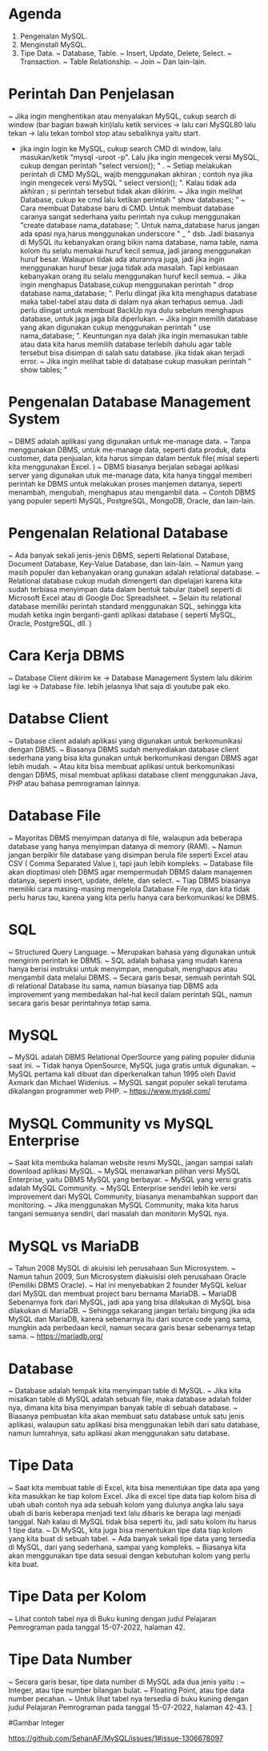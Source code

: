 # Agenda
1. Pengenalan MySQL.
2. Menginstall MySQL.
3. Tipe Data.
~ Database, Table.
~ Insert, Update, Delete, Select. 
~ Transaction.
~ Table Relationship.
~ Join
~ Dan lain-lain.

 # Perintah Dan Penjelasan
~ Jika ingin menghentikan atau menyalakan MySQL, cukup search di window (bar bagian bawah kiri)lalu ketik services -> lalu cari MySQL80 lalu tekan -> lalu tekan tombol stop atau sebaliknya yaitu start.
- jika ingin login ke MySQL, cukup search CMD di window, lalu masukan/ketik "mysql -uroot -p". Lalu jika ingin mengecek versi MySQL, cukup dengan perintah "select version(); " .
~ Setiap melakukan perintah di CMD MySQL, wajib menggunakan akhiran ; contoh nya jika ingin mengecek versi MySQL " select version(); ". Kalau tidak ada akhiran ; si perintah tersebut tidak akan dikirim.
~ Jika ingin melihat Database, cukup ke cmd lalu ketikan perintah " show databases; "
~ Cara membuat Database baru di CMD. Untuk membuat database caranya sangat sederhana yaitu perintah nya cukup menggunakan "create database nama_database; ". Untuk nama_database harus jangan ada spasi nya,harus menggunakan underscore " _ " dsb. Jadi biasanya di MySQL itu kebanyakan orang bikin nama database, nama table, nama kolom itu selalu memakai huruf kecil semua, jadi jarang menggunakan huruf besar. Walaupun tidak ada aturannya juga, jadi jika ingin menggunakan huruf besar juga tidak ada masalah. Tapi kebiasaan kebanyakan orang itu selalu menggunakan huruf kecil semua.
~ Jika ingin menghapus Database,cukup menggunakan perintah " drop database nama_database; ". Perlu diingat jika kita menghapus database maka tabel-tabel atau data di dalam nya akan terhapus semua. Jadi perlu diingat untuk membuat BackUp nya dulu sebelum menghapus database, untuk jaga jaga bila diperlukan.
~ Jika ingin memilih database yang akan digunakan cukup menggunakan perintah " use nama_database; ". Keuntungan nya dalah jika ingin memasukan table atau data kita harus memilih database terlebih dahulu agar table tersebut bisa disimpan di salah satu database. jika tidak akan terjadi error.
~ Jika ingin melihat table di database cukup masukan perintah " show tables; "

# Pengenalan Database Management System
~ DBMS adalah aplikasi yang digunakan untuk me-manage data.
~ Tanpa menggunakan DBMS, untuk me-manage data, seperti data produk, data customer, data penjualan, kita harus simpan dalam bentuk file( misal seperti kita menggunakan Excel. )
~ DBMS biasanya berjalan sebagai aplikasi server yang digunakan utuk me-manage data, kita hanya tinggal memberi perintah ke DBMS untuk melakukan proses manjemen datanya, seperti menambah, mengubah, menghapus atau mengambil data.
~ Contoh DBMS yang populer seperti MySQL, PostgreSQL, MongoDB, Oracle, dan lain-lain.

# Pengenalan Relational Database
~ Ada banyak sekali jenis-jenis DBMS, seperti Relational Database, Document Database, Key-Value Database, dan lain-lain.
~ Namun yang masih populer dan kebanyakan orang gunakan adalah relational database.
~ Relational database cukup mudah dimengerti dan dipelajari karena kita sudah terbiasa menyimpan data dalam bentuk tabular (tabel) seperti di Microsoft Excel atau di Google Doc Spreadsheet.
~ Selain itu relational database memiliki perintah standard menggunakan SQL, sehingga kita mudah ketika ingin berganti-ganti aplikasi database ( seperti MySQL, Oracle, PostgreSQL, dll. )

# Cara Kerja DBMS
~ Database Client dikirim ke -> Database Management System lalu dikirim lagi ke -> Database file. lebih jelasnya lihat saja di youtube pak eko.

# Databse Client
~ Database client adalah aplikasi yang digunakan untuk berkomunikasi dengan DBMS.
~ Biasanya DBMS sudah menyediakan database client sederhana yang bisa kita gunakan untuk berkomunikasi dengan DBMS agar lebih mudah.
~ Atau kita bisa membuat aplikasi untuk berkomunikasi dengan DBMS, misal membuat aplikasi database client menggunakan Java, PHP atau bahasa pemrograman lainnya.

# Database File 
~ Mayoritas DBMS menyimpan datanya di file, walaupun ada beberapa database yang hanya menyimpan datanya di memory (RAM).
~ Namun jangan berpikir file database yang disimpan berula file seperti Excel atau CSV ( Comma Separated Value ), tapi jauh lebih kompleks.
~ Database file akan dioptimasi oleh DBMS agar mempermudah DBMS dalam manajemen datanya, seperti insert, update, delete, dan select.
~ Tiap DBMS biasanya memiliki cara masing-masing mengelola Database File nya, dan kita tidak perlu harus tau, karena yang kita perlu hanya cara berkomunikasi ke DBMS.

# SQL
~ Structured Query Language.
~ Merupakan bahasa yang digunakan untuk mengirim perintah ke DBMS.
~ SQL adalah bahasa yang mudah karena hanya berisi instruksi untuk menyimpan, mengubah, menghapus atau mengambil data melalui DBMS.
~ Secara garis besar, semuah perintah SQL  di relational Database itu sama, namun biasanya tiap DBMS ada improvement yang membedakan hal-hal kecil dalam perintah SQL, namun secara garis besar perintahnya tetap sama.

# MySQL
~ MySQL adalah DBMS Relational OperSource yang paling populer didunia saat ini.
~ Tidak hanya OpenSource, MySQL juga gratis untuk digunakan.
~ MySQL pertama kali dibuat dan diperkenalkan tahun 1995 oleh David Axmark dan Michael Widenius.
~ MySQL sangat populer sekali terutama dikalangan programmer web PHP.
~ https://www.mysql.com/

# MySQL Community vs MySQL Enterprise
~ Saat kita membuka halaman website resmi MySQL, jangan sampai salah download aplikasi MySQL.
~ MySQL menawarkan pilihan versi MySQL Enterprise, yaitu DBMS MySQL yang berbayar.
~ MySQL yang versi gratis adalah MySQL Community.
~ MySQL Enterprise sendiri lebih ke versi improvement dari MySQL Community, biasanya menambahkan support dan monitoring.
~ Jika menggunakan MySQL Community, maka kita harus tangani semuanya sendiri, dari masalah dan monitorin MySQL nya.

# MySQL vs MariaDB
~ Tahun 2008 MySQL di akuisisi leh perusahaan Sun Microsystem.
~ Namun tahun 2009, Sun Microsystem diakuisisi oleh perusahaan Oracle (Pemiliki DBMS Oracle).
~ Hal ini menyebabkan 2 founder MySQL keluar dari MySQL dan membuat project baru bernama MariaDB.
~ MariaDB Sebenarnya fork dari MySQL, jadi apa yang bisa dilakukan di MySQL bisa dilakukan di MariaDB.
~ Sehingga sekarang jangan terlalu bingung jika ada MySQL dan MariaDB, karena sebenarnya itu dari source code yang sama, mungkin ada perbedaan kecil, namun secara garis besar sebenarnya tetap sama.
~ https://mariadb.org/

# Database
~ Database adalah tempak kita menyimpan table di MySQL.
~ Jika kita misalkan table di MySQL adalah sebuah file, maka database adalah folder nya, dimana kita bisa menyimpan banyak table di sebuah database.
~ Biasanya pembuatan kita akan membuat satu database untuk satu jenis aplikasi, walaupun satu aplikasi bisa menggunakan lebih dari satu database, namun lumrahnya, satu aplikasi akan menggunakan satu database.

# Tipe Data
~ Saat kita membuat table di Excel, kita bisa menentukan tipe data apa yang kita masukkan ke tiap kolom Excel. Jika di excel tipe data tiap kolom bisa di ubah ubah contoh nya ada sebuah kolom yang dulunya angka lalu saya ubah di baris keberapa menjadi text lalu dibaris ke berapa lagi menjadi tanggal. Nah kalau di MySQL tidak bisa seperti itu, jadi satu kolom itu harus 1 tipe data. 
~ Di MySQL, kita juga bisa menentukan tipe data tiap kolom yang kita buat di sebuah tabel. 
~ Ada banyak sekali tipe data yang tersedia di MySQL, dari yang sederhana, sampai yang kompleks.
~ Biasanya kita akan menggunakan tipe data sesuai dengan kebutuhan kolom yang perlu kita buat.

# Tipe Data per Kolom
~ Lihat contoh tabel nya di Buku kuning dengan judul Pelajaran Pemrograman pada tanggal 15-07-2022, halaman 42.

# Tipe Data Number
~ Secara garis besar, tipe data number di MySQL ada dua jenis yaitu :
~ Integer, atau tipe number bilangan bulat.
~ Floating Point, atau tipe data number pecahan.
~ Untuk lihat tabel nya tersedia di buku kuning dengan judul Pelajaran Pemrograman pada tanggal 15-07-2022, halaman 42-43. ]

#Gambar Integer

https://github.com/SehanAF/MySQL/issues/1#issue-1306678097
